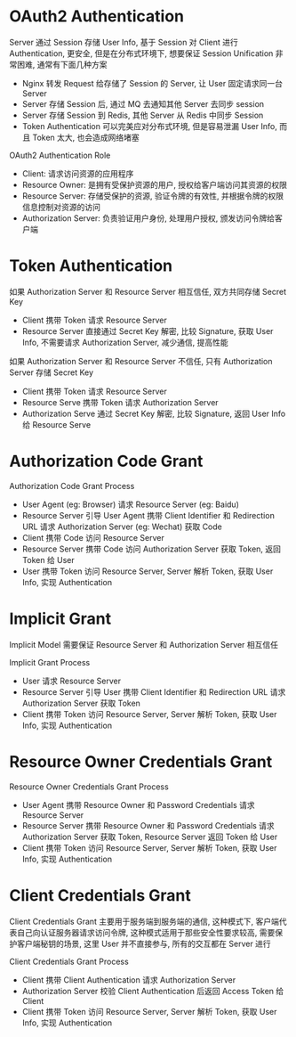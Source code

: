 # OAuth2 Authentication

Server 通过 Session 存储 User Info, 基于 Session 对 Client 进行 Authentication, 更安全, 但是在分布式环境下, 想要保证 Session Unification 非常困难, 通常有下面几种方案

- Nginx 转发 Request 给存储了 Session 的 Server, 让 User 固定请求同一台 Server
- Server 存储 Session 后, 通过 MQ 去通知其他 Server 去同步 session
- Server 存储 Session 到 Redis, 其他 Server 从 Redis 中同步 Session
- Token Authentication 可以完美应对分布式环境, 但是容易泄漏 User Info, 而且 Token 太大, 也会造成网络堵塞

OAuth2 Authentication Role

- Client: 请求访问资源的应用程序
- Resource Owner: 是拥有受保护资源的用户, 授权给客户端访问其资源的权限
- Resource Server: 存储受保护的资源, 验证令牌的有效性, 并根据令牌的权限信息控制对资源的访问
- Authorization Server: 负责验证用户身份, 处理用户授权, 颁发访问令牌给客户端

# Token Authentication

如果 Authorization Server 和 Resource Server 相互信任, 双方共同存储 Secret Key

- Client 携带 Token 请求 Resource Server
- Resource Server 直接通过 Secret Key 解密, 比较 Signature, 获取 User Info, 不需要请求 Authorization Server, 减少通信, 提高性能

如果 Authorization Server 和 Resource Server 不信任, 只有 Authorization Server 存储 Secret Key

- Client 携带 Token 请求 Resource Server
- Resource Serve 携带 Token 请求 Authorization Server
- Authorization Serve 通过 Secret Key 解密, 比较 Signature, 返回 User Info 给 Resource Serve

# Authorization Code Grant

Authorization Code Grant Process

- User Agent (eg: Browser) 请求 Resource Server (eg: Baidu)
- Resource Server 引导 User Agent 携带 Client Identifier 和 Redirection URL 请求 Authorization Server (eg: Wechat) 获取 Code
- Client 携带 Code 访问 Resource Server
- Resource Server 携带 Code 访问 Authorization Server 获取 Token, 返回 Token 给 User
- User 携带 Token 访问 Resource Server, Server 解析 Token, 获取 User Info, 实现 Authentication

# Implicit Grant

Implicit Model 需要保证 Resource Server 和 Authorization Server 相互信任

Implicit Grant Process

- User 请求 Resource Server
- Resource Server 引导 User 携带 Client Identifier 和 Redirection URL 请求 Authorization Server 获取 Token
- Client 携带 Token 访问 Resource Server, Server 解析 Token, 获取 User Info, 实现 Authentication

# Resource Owner Credentials Grant

Resource Owner Credentials Grant Process

- User Agent 携带 Resource Owner 和 Password Credentials 请求 Resource Server
- Resource Server 携带 Resource Owner 和 Password Credentials 请求 Authorization Server 获取 Token, Resource Server 返回 Token 给 User
- Client 携带 Token 访问 Resource Server, Server 解析 Token, 获取 User Info, 实现 Authentication

# Client Credentials Grant

Client Credentials Grant 主要用于服务端到服务端的通信, 这种模式下, 客户端代表自己向认证服务器请求访问令牌, 这种模式适用于那些安全性要求较高, 需要保护客户端秘钥的场景, 这里 User 并不直接参与, 所有的交互都在 Server 进行

Client Credentials Grant Process

- Client 携带 Client Authentication 请求 Authorization Server
- Authorization Server 校验 Client Authentication 后返回 Access Token 给 Client
- Client 携带 Token 访问 Resource Server, Server 解析 Token, 获取 User Info, 实现 Authentication
